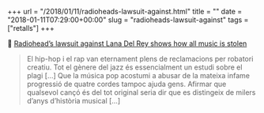 +++
url = "/2018/01/11/radioheads-lawsuit-against.html"
title = ""
date = "2018-01-11T07:29:00+00:00"
slug = "radioheads-lawsuit-against"
tags = ["retalls"]
+++

📎 [Radiohead’s lawsuit against Lana Del Rey shows how all music is stolen](https://quartzy.qz.com/1174713/radioheads-lawsuit-against-lana-del-rey-shows-all-music-is-stolen/)

> El hip-hop i el rap van eternament plens de reclamacions per robatori creatiu. Tot el gènere del jazz és essencialment un estudi sobre el plagi [...] Que la música pop acostumi a abusar de la mateixa infame progressió de quatre cordes tampoc ajuda gens. Afirmar que qualsevol cançó és del tot original seria dir que es distingeix de milers d’anys d’història musical […]

